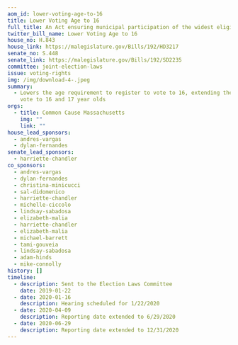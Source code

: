 ```yaml
---
aom_id: lower-voting-age-to-16
title: Lower Voting Age to 16
full_title: An Act ensuring municipal participation of the widest eligible range
twitter_bill_name: Lower Voting Age to 16
house_no: H.843
house_link: https://malegislature.gov/Bills/192/HD3217
senate_no: S.448
senate_link: https://malegislature.gov/Bills/192/SD2235
committee: joint-election-laws
issue: voting-rights
img: /img/download-4-.jpeg
summary:
  - Lowers the age requirement to register to vote to 16, extending the right to
    vote to 16 and 17 year olds
orgs:
  - title: Common Cause Massachusetts
    img: ""
    link: ""
house_lead_sponsors:
  - andres-vargas
  - dylan-fernandes
senate_lead_sponsors:
  - harriette-chandler
co_sponsors:
  - andres-vargas
  - dylan-fernandes
  - christina-minicucci
  - sal-didomenico
  - harriette-chandler
  - michelle-ciccolo
  - lindsay-sabadosa
  - elizabeth-malia
  - harriette-chandler
  - elizabeth-malia
  - michael-barrett
  - tami-gouveia
  - lindsay-sabadosa
  - adam-hinds
  - mike-connolly
history: []
timeline:
  - description: Sent to the Election Laws Committee
    date: 2019-01-22
  - date: 2020-01-16
    description: Hearing scheduled for 1/22/2020
  - date: 2020-04-09
    description: Reporting date extended to 6/29/2020
  - date: 2020-06-29
    description: Reporting date extended to 12/31/2020
---
```

